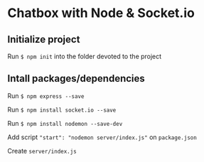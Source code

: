 # Chatbox with Node & Socket.io

## Initialize project

Run `$ npm init` into the folder devoted to the project

## Intall packages/dependencies

Run `$ npm express --save`

Run `$ npm install socket.io --save`

Run `$ npm install nodemon --save-dev`

Add script `"start": "nodemon server/index.js"` on `package.json`

Create `server/index.js`
